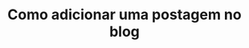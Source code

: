 ---
title: Como adicionar uma postagem no blog
description: Irure voluptate ut nisi cupidatat consequat ut deserunt nulla adipisicing veniam elit. Tempor quis qui exercitation consequat reprehenderit.
post-image: "https://cdn.pixabay.com/photo/2019/09/09/08/23/internet-4463031_960_720.jpg"
categories:
- windows
- linux
- tecnologia
layout: blog_posts
---